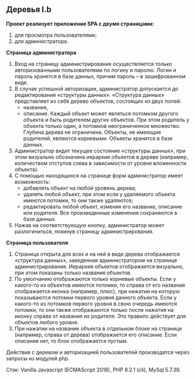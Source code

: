 Деревья I.b
---------
<b>Проект реализует приложение SPA с двумя страницами:</b>
1) для просмотра пользователями;
2) для администратора.

<b>Страница администратора</b>
1. Вход на страницу администрирования осуществляется только авторизованными пользователями по логину и паролю. Логин и пароль хранятся в базе данных, причем пароль – в зашифрованном виде.
2. В случае успешной авторизации, администратор допускается до редактирования «структуры данных». «Структура данных» представляет из себя дерево объектов, состоящих из двух полей:
   - название,
   - описание.
   Каждый объект может являться потомком другого объекта и быть родителем других объектов. При этом родитель у объекта только один, а потомков неограниченное множество. Глубина дерева не ограничена. Объекты, не имеющие родителей, являются корневыми.
   Объекты хранятся в базе данных.
3. Администратор видит текущее состояние «структуры данных», при этом визуально обозначена иерархия объектов в дереве (например, количеством отступов слева в зависимости от уровня вложенности объекта).
4. С помощью находящихся на странице форм администратор имеет возможность:
   - добавлять объект на любой уровень дерева;
   - удалять любой объект, при этом если у удаляемого объекта имеются потомки, то они также удаляются;
   - редактировать любой объект, изменяя его название, описание или родителя.
   Все произведенные изменения сохраняются в базе данных.
5. Нажав на соответствующую кнопку, администратор может разлогиниться, покинув страницу администрирования.

<b>Страница пользователя</b>
1. Страница открыта для всех и на ней в виде дерева отображается «структура данных», заведенная администратором на странице администрирования. Иерархия объектов отображается визуально, при этом показаны только названия объектов.
2. По умолчанию отображаются только корневые объекты. Если у какого-то из объектов имеются потомки, то справа от его названия отображается иконка (например, плюс), при нажатии на которую показываются потомки первого уровня данного объекта. Если у какого-то из потомков первого уровня  в свою очередь имеются потомки, то они также отображаются только после нажатия на иконку справа от названия их родителя. Это правило действует для объектов любого уровня.
3. При нажатии на название объекта в отдельном блоке на странице (например, справа от дерева) отображается его описание. Если описания нет, то блок отображается пустым.

Действия с деревом и авторизацией пользователей производятся через запросы из модулей php.

Стэк: Vanilla Javascript (ECMAScript 2018), PHP 8.2.1 (cli), MySql 5.7.39.
